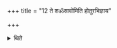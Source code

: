 +++
title = "12 ते शॐसावोमिति होतुरभिज्ञाय"

+++

<details><summary>थिते</summary>

ते शॐसावोमिति होतुरभिज्ञाय प्रदक्षिणमावर्तमानः शॐसा मोद इवेति प्रत्याह्वयते। शंसा मोद इवेति वा १२
</details>
